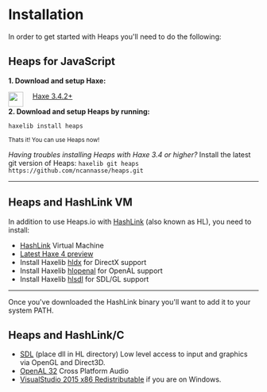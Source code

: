 # Installation

In order to get started with Heaps you'll need to do the following:

## Heaps for JavaScript

**1. Download and setup Haxe:**

<a href="https://haxe.org/download"><img src="https://cloud.githubusercontent.com/assets/576184/3142589/5e2c41a0-e9c9-11e3-9608-75ec07df40e7.png" align="left" height="30"/></a> &nbsp;&nbsp;&nbsp; <a href=https://haxe.org/download/>Haxe 3.4.2+</a>

**2. Download and setup Heaps by running:**

```
haxelib install heaps
```

<small>Thats it! You can use Heaps now!</small>

*Having troubles installing Heaps with Haxe 3.4 or higher?* Install the latest git version of Heaps:  `haxelib git heaps https://github.com/ncannasse/heaps.git`

---

## Heaps and HashLink VM
 
In addition to use Heaps.io with [HashLink](http://hashlink.haxe.org) (also known as HL), you need to install: 

 * [HashLink](https://github.com/HaxeFoundation/hashlink/releases) Virtual Machine
 * [Latest Haxe 4 preview](https://haxe.org/download/list/) 
 * Install Haxelib [hldx](https://lib.haxe.org/p/hldx) for DirectX support
 * Install Haxelib [hlopenal](https://lib.haxe.org/p/hlopenal) for OpenAL support
 * Install Haxelib [hlsdl](https://lib.haxe.org/p/hlsdl) for SDL/GL support

---

Once you've downloaded the HashLink binary you'll want to add it to your system PATH.

## Heaps and HashLink/C

 * [SDL](https://www.libsdl.org/download-2.0.php) (place dll in HL directory) Low level access to input and graphics via OpenGL and Direct3D. 
 * [OpenAL 32](https://www.openal.org/downloads/) Cross Platform Audio
 * [VisualStudio 2015 x86 Redistributable](https://www.microsoft.com/en-us/download/details.aspx?id=48145) if you are on Windows.